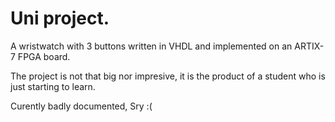# Uni project.
  A wristwatch with 3 buttons written in VHDL and implemented on an ARTIX-7 FPGA board.

The project is not that big nor impresive, it is the product of a student who is just starting to learn.

Curently badly documented, Sry :(
  

